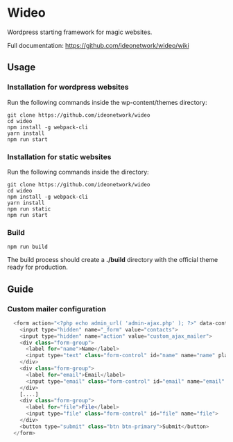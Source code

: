 # Wideo

Wordpress starting framework for magic websites.

Full documentation: <a href="https://github.com/ideonetwork/wideo/wiki">https://github.com/ideonetwork/wideo/wiki</a>

## Usage

### Installation for wordpress websites

Run the following commands inside the wp-content/themes directory:

```shell
git clone https://github.com/ideonetwork/wideo
cd wideo
npm install -g webpack-cli
yarn install
npm run start
```

### Installation for static websites

Run the following commands inside the directory:

```shell
git clone https://github.com/ideonetwork/wideo
cd wideo
npm install -g webpack-cli
yarn install
npm run static
npm run start
```

### Build

```shell
npm run build
```

The build process should create a **./build** directory with the official theme ready for production.

## Guide

### Custom mailer configuration

```php
  <form action="<?php echo admin_url( 'admin-ajax.php' ); ?>" data-controller="form" method="post" enctype="multipart/form-data">
    <input type="hidden" name="_form" value="contacts">
    <input type="hidden" name="action" value="custom_ajax_mailer">
    <div class="form-group">
      <label for="name">Name</label>
      <input type="text" class="form-control" id="name" name="name" placeholder="Enter name" required>
    </div>
    <div class="form-group">
      <label for="email">Email</label>
      <input type="email" class="form-control" id="email" name="email" placeholder="Enter email" required>
    </div>
    [....]
    <div class="form-group">
      <label for="file">File</label>
      <input type="file" class="form-control" id="file" name="file">
    </div>
    <button type="submit" class="btn btn-primary">Submit</button>
  </form>
```